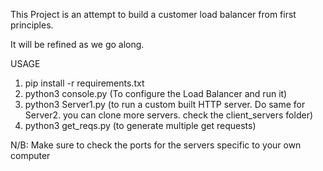 This Project is an attempt to build a customer load balancer from first principles. 

It will be refined as we go along. 

USAGE

1. pip install -r requirements.txt
2. python3 console.py (To configure the Load Balancer and run it)
3. python3 Server1.py (to run a custom built HTTP server. Do same for Server2. you can clone more servers. check the client_servers folder)
4. python3 get_reqs.py <Load int value> (to generate multiple get requests)

N/B: Make sure to check the ports for the servers specific to your own computer
